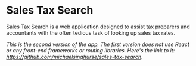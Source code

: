 # Sales Tax Search

Sales Tax Search is a web application designed to assist tax preparers and
accountants with the often tedious task of looking up sales tax rates.

*This is the second version of the app. The first version does not use React or
any front-end frameworks or routing libraries. Here's the link to it: 
https://github.com/michaelsinghurse/sales-tax-search.*
